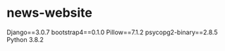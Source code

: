 # news-website<br>
Django==3.0.7
bootstrap4==0.1.0
Pillow==7.1.2
psycopg2-binary==2.8.5
Python 3.8.2
